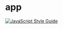 # app

[![JavaScript Style Guide](https://img.shields.io/badge/code_style-standard-brightgreen.svg)](https://standardjs.com)
